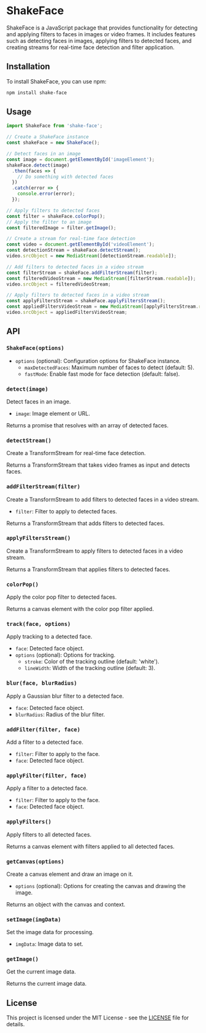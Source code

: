 # ShakeFace

ShakeFace is a JavaScript package that provides functionality for detecting and applying filters to faces in images or video frames. It includes features such as detecting faces in images, applying filters to detected faces, and creating streams for real-time face detection and filter application.

## Installation

To install ShakeFace, you can use npm:

```bash
npm install shake-face
```

## Usage

```javascript
import ShakeFace from 'shake-face';

// Create a ShakeFace instance
const shakeFace = new ShakeFace();

// Detect faces in an image
const image = document.getElementById('imageElement');
shakeFace.detect(image)
  .then(faces => {
    // Do something with detected faces
  })
  .catch(error => {
    console.error(error);
  });

// Apply filters to detected faces
const filter = shakeFace.colorPop();
// Apply the filter to an image
const filteredImage = filter.getImage();

// Create a stream for real-time face detection
const video = document.getElementById('videoElement');
const detectionStream = shakeFace.detectStream();
video.srcObject = new MediaStream([detectionStream.readable]);

// Add filters to detected faces in a video stream
const filterStream = shakeFace.addFilterStream(filter);
const filteredVideoStream = new MediaStream([filterStream.readable]);
video.srcObject = filteredVideoStream;

// Apply filters to detected faces in a video stream
const applyFiltersStream = shakeFace.applyFiltersStream();
const appliedFiltersVideoStream = new MediaStream([applyFiltersStream.readable]);
video.srcObject = appliedFiltersVideoStream;
```

## API

### `ShakeFace(options)`

- `options` (optional): Configuration options for ShakeFace instance.
  - `maxDetectedFaces`: Maximum number of faces to detect (default: 5).
  - `fastMode`: Enable fast mode for face detection (default: false).

### `detect(image)`

Detect faces in an image.

- `image`: Image element or URL.

Returns a promise that resolves with an array of detected faces.

### `detectStream()`

Create a TransformStream for real-time face detection.

Returns a TransformStream that takes video frames as input and detects faces.

### `addFilterStream(filter)`

Create a TransformStream to add filters to detected faces in a video stream.

- `filter`: Filter to apply to detected faces.

Returns a TransformStream that adds filters to detected faces.

### `applyFiltersStream()`

Create a TransformStream to apply filters to detected faces in a video stream.

Returns a TransformStream that applies filters to detected faces.

### `colorPop()`

Apply the color pop filter to detected faces.

Returns a canvas element with the color pop filter applied.

### `track(face, options)`

Apply tracking to a detected face.

- `face`: Detected face object.
- `options` (optional): Options for tracking.
  - `stroke`: Color of the tracking outline (default: 'white').
  - `lineWidth`: Width of the tracking outline (default: 3).

### `blur(face, blurRadius)`

Apply a Gaussian blur filter to a detected face.

- `face`: Detected face object.
- `blurRadius`: Radius of the blur filter.

### `addFilter(filter, face)`

Add a filter to a detected face.

- `filter`: Filter to apply to the face.
- `face`: Detected face object.

### `applyFilter(filter, face)`

Apply a filter to a detected face.

- `filter`: Filter to apply to the face.
- `face`: Detected face object.

### `applyFilters()`

Apply filters to all detected faces.

Returns a canvas element with filters applied to all detected faces.

### `getCanvas(options)`

Create a canvas element and draw an image on it.

- `options` (optional): Options for creating the canvas and drawing the image.

Returns an object with the canvas and context.

### `setImage(imgData)`

Set the image data for processing.

- `imgData`: Image data to set.

### `getImage()`

Get the current image data.

Returns the current image data.

## License

This project is licensed under the MIT License - see the [LICENSE](LICENSE) file for details.